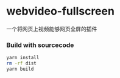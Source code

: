 # webvideo-fullscreen
一个将网页上视频能够网页全屏的插件

### Build with sourcecode

```bash
yarn install
rm -rf dist
yarn build
```
